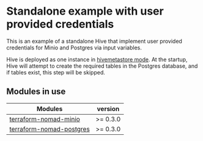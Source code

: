 # Standalone example with user provided credentials
This is an example of a standalone Hive that implement user provided credentials for Minio and Postgres via input variables.

Hive is deployed as one instance in [hivemetastore mode](../../docker/bin/hivemetastore).
At the startup, Hive will attempt to create the required tables in the Postgres database, and if tables exist, this step will be skipped.

## Modules in use

| Modules | version   |
| ------------- |:-------------:|
| [terraform-nomad-minio](https://github.com/skatteetaten/terraform-nomad-minio) | \>= 0.3.0 |
| [terraform-nomad-postgres](https://github.com/skatteetaten/terraform-nomad-postgres) | \>= 0.3.0 |
